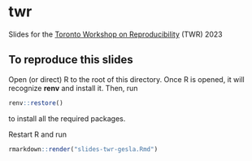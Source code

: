 # twr

Slides for the [Toronto Workshop on
Reproducibility](https://canssiontario.utoronto.ca/event/toronto-workshop-on-reproducibility-2023/)
(TWR) 2023

## To reproduce this slides

Open (or direct) R to the root of this directory. Once R is opened, it
will recognize **renv** and install it. Then, run

```r
renv::restore()
```

to install all the required packages.

Restart R and run

```r
rmarkdown::render("slides-twr-gesla.Rmd")
```
